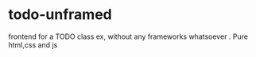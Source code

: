 # todo-unframed
frontend for a TODO class ex, without any frameworks whatsoever . Pure html,css and js
